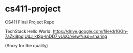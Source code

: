 # cs411-project
CS411 Final Project Repo

TechStack Hello World: https://drive.google.com/file/d/1GGh-7aZki8pdjUdJ_kISg-InDD7_vUxO/view?usp=sharing

(Sorry for the quality)


